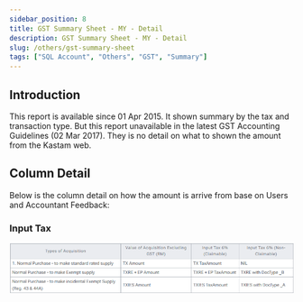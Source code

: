 ```yaml
---
sidebar_position: 8
title: GST Summary Sheet - MY - Detail
description: GST Summary Sheet - MY - Detail
slug: /others/gst-summary-sheet
tags: ["SQL Account", "Others", "GST", "Summary"]
---
```


## Introduction

This report is available since 01 Apr 2015. It shown summary by the tax and transaction type. But this report unavailable in the latest GST Accounting Guidelines (02 Mar 2017). They is no detail on what to shown the amount from the Kastam web.

## Column Detail

Below is the column detail on how the amount is arrive from base on Users and Accountant Feedback:

### Input Tax

![1](../../static/img/others/yc1-gst-summary.png)